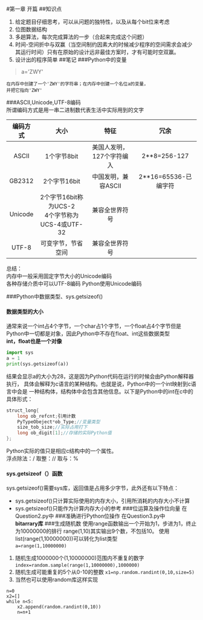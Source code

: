 #第一章 开篇
##知识点
1. 给定题目仔细思考，可以从问题的独特性，以及从每个bit位来考虑
2. 位图数据结构
3. 多趟算法，每次完成算法的一步（合起来完成这个问题）
4. 时间-空间折中与双赢（当空间制约因素大的时候减少程序的空间需求会减少
   其运行时间）只有在原始的设计远非最佳方案时，才有可能时空双赢。
5. 设计出的程序简单
##笔记
###Python中的变量  
  >a='ZWY'   

    在内存中创建了一个'ZWY'的字符串；在内存中创建一个名位a的变量，
    并把它指向'ZWY'
###ASCII,Unicode,UTF-8编码   
所谓编码方式是用一串二进制数代表生活中实际用到的文字  

|编码方式| 大小 | 特征 | 冗余 |  
|:----: | :----: | :----: | :----: |    
|ASCII|1个字节8bit|美国人发明，127个字符编入|2**8=256-127|
|GB2312|2个字节16bit|中国发明，兼容ASCII|2**16=65536-已编字符|
|Unicode|2个字节16bit称为UCS-2<br>4个字节称为UCS-4或UTF-32|兼容全世界符号||
|UTF-8|可变字节，节省空间|兼容全世界符号||  

总结：  
内存中一般采用固定字节大小的Unicode编码  
各种存储介质中可以UTF-8编码
Python使用Unicode编码

###Python中数据类型、sys.getsizeof()  
#### **数据类型的大小**
通常来说一个int占4个字节，一个char占1个字节，一个float占4个字节但是Python中一切都是对象，因此Python中不存在float、int这些数据类型  
**int，float也是一个对像**  
```Python
import sys
a = 1
print(sys.getsizeof(a)) 
```   
结果会显示a的大小为28，这是因为Python代码在运行的时候会由Python解释器执行，
具体会解释为c语言的某种结构。也就是说，Python中的一个int映射到c语言中会是
一种结构体，结构体中会包含其他信息。以下是Python中的int在c中的具体形式：
```C
struct_long{
    long ob_refcnt;引用计数
    PyTypeObeject*ob_Type;//变量类型
    size_tob_size;//实际占用打下
    long ob_digit[1];//存储的实际Python值
};
```
Python实际的值只是相应c结构中的一个属性。  
浮点除法：/ 取整：// 取与：%
#### sys.getsizeof（）函数  
sys.getsizeof()需要sys库，返回值是占用多少字节，此外还有以下特点：
* sys.getsizeof()只计算实际使用的内存大小，引用所消耗的内存大小不计算
* sys.getsizeof()只能作为计算内存大小的参考
###位运算及操作位向量
在Question2.py中
###准确进行Python位操作
在Question3.py中  
**bitarrary库**
###生成随机数
使用range函数输出一个开始为1，步进为1，终止为10000000的排行
range(1,10)其实输出9个数，不包括10。
使用list(range(1,10000000))可以转化为list类型  
`a=range(1,10000000)`  
1. 随机生成1000000个(1,10000000)范围内不重复的数字  
`index=random.sample(range(1,10000000),1000000)`  
2. 随机生成可能重复的5个从0-10的整数
`x1=np.random.randint(0,10,size=5)`
3. 当然也可以使用random库这样实现  
```
n=0
x2=[]
while n<5:
    x2.append(random.randint(0,10))
    n=n+1
```

   



